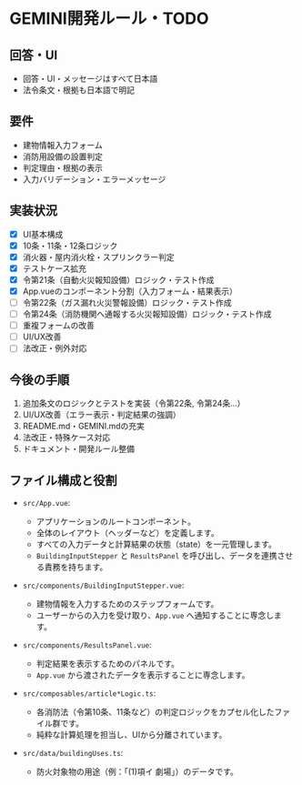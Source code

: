 # GEMINI開発ルール・TODO

## 回答・UI
- 回答・UI・メッセージはすべて日本語
- 法令条文・根拠も日本語で明記

## 要件
- 建物情報入力フォーム
- 消防用設備の設置判定
- 判定理由・根拠の表示
- 入力バリデーション・エラーメッセージ

## 実装状況
- [x] UI基本構成
- [x] 10条・11条・12条ロジック
- [x] 消火器・屋内消火栓・スプリンクラー判定
- [x] テストケース拡充
- [x] 令第21条（自動火災報知設備）ロジック・テスト作成
- [x] App.vueのコンポーネント分割（入力フォーム・結果表示）
- [ ] 令第22条（ガス漏れ火災警報設備）ロジック・テスト作成
- [ ] 令第24条（消防機関へ通報する火災報知設備）ロジック・テスト作成
- [ ] 重複フォームの改善
- [ ] UI/UX改善
- [ ] 法改正・例外対応

## 今後の手順
1. 追加条文のロジックとテストを実装（令第22条, 令第24条...）
2. UI/UX改善（エラー表示・判定結果の強調）
3. README.md・GEMINI.mdの充実
4. 法改正・特殊ケース対応
5. ドキュメント・開発ルール整備

## ファイル構成と役割

- `src/App.vue`:
    - アプリケーションのルートコンポーネント。
    - 全体のレイアウト（ヘッダーなど）を定義します。
    - すべての入力データと計算結果の状態（state）を一元管理します。
    - `BuildingInputStepper` と `ResultsPanel` を呼び出し、データを連携させる責務を持ちます。

- `src/components/BuildingInputStepper.vue`:
    - 建物情報を入力するためのステップフォームです。
    - ユーザーからの入力を受け取り、`App.vue` へ通知することに専念します。

- `src/components/ResultsPanel.vue`:
    - 判定結果を表示するためのパネルです。
    - `App.vue` から渡されたデータを表示することに専念します。

- `src/composables/article*Logic.ts`:
    - 各消防法（令第10条、11条など）の判定ロジックをカプセル化したファイル群です。
    - 純粋な計算処理を担当し、UIから分離されています。

- `src/data/buildingUses.ts`:
    - 防火対象物の用途（例：「(1)項イ 劇場」）のデータです。

